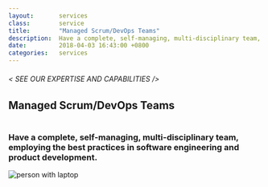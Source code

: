 ```yaml
---
layout:       services
class:        service
title:        "Managed Scrum/DevOps Teams"
description:  Have a complete, self-managing, multi-disciplinary team, employing the best practices in software engineering and product development.
date:         2018-04-03 16:43:00 +0800
categories:   services
---
```


<div id="serviceContent3" class="section-content">
  <div class="section-title">
    <H6>
      &lt; SEE OUR EXPERTISE AND CAPABILITIES /&gt;
    </H6>
    <H2>Managed Scrum/DevOps Teams</H2>
    <img class="bg" src="{{ "assets/images/title-services.png" | relative_url }}" alt="" />
  </div>
  <div class="row mb20">
    <div class="col-12">
      <h3>Have a complete, self-managing, multi-disciplinary team, employing the best practices in software engineering and product development.</h3>
    </div>
     <div class="text-center">
        <img class="img-fluid mt30 mb30" src="{{ "assets/images/manage-scrum-devops-teams-page.png" | relative_url }}" alt="person with laptop" />
    </div>
  </div>
</div> 
